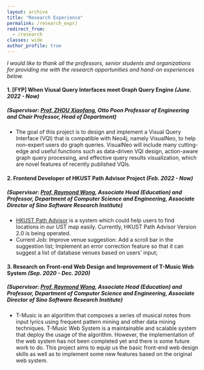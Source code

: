 ```yaml
---
layout: archive
title: "Research Experience"
permalink: /research_expr/
redirect_from:
  - /research
classes: wide
author_profile: true
---
```


_I would like to thank all the professors, senior students and organizations for providing me with the research opportunities and hand-on experiences below._

#### 1. **[FYP] When Viusal Query Interfaces meet Graph Query Engine** _(June. 2022 - Now)_

##### _(Supervisor: [Prof. ZHOU Xiaofang](https://cse.hkust.edu.hk/admin/people/faculty/profile/zxf), Otto Poon Professor of Engineering and Chair Professor, Head of Department)_

- The goal of this project is to design and implement a Visual Query Interface (VQI) that is compatible with Neo4j, namely VisualNeo, to help non-expert users do graph queries. VisualNeo will include many cutting-edge and useful functions such as data-driven VQI design, action-aware graph query processing, and effective query results visualization, which are novel features of recently published VQIs.

#### 2. **Frontend Developer of HKUST Path Advisor Project** _(Feb. 2022 - Now)_

##### _(Supervisor: [Prof. Raymond Wong](https://seng.hkust.edu.hk/about/people/faculty/raymond-chi-wing-wong), Associate Head (Education) and Professor, Department of Computer Science and Engineering, Associate Director of Sino Software Research Institute)_

- [HKUST Path Advisor](https://pathadvisor.ust.hk/) is a system which could help users to find locations in our UST map easily. Currently, HKUST Path Advisor Version 2.0 is being operated.
- Current Job: Improve venue suggestion: Add a scroll bar in the suggestion list; Implement an error correction feature so that it can suggest a list of database venues based on users' input;

#### 3. **Research on Front-end Web Design and Improvement of T-Music Web System** _(Sep. 2020 - Dec. 2020)_

##### _(Supervisor: [Prof. Raymond Wong](https://seng.hkust.edu.hk/about/people/faculty/raymond-chi-wing-wong), Associate Head (Education) and Professor, Department of Computer Science and Engineering, Associate Director of Sino Software Research Institute)_

- T-Music is an algorithm that composes a series of musical notes from input lyrics using frequent pattern mining and other data mining techniques. T-Music Web System is a maintainable and scalable system that deploy the usage of the algorithm. However, the implementation of the web system has not been completed yet and there is some future work to do. This project aims to equip us the basic front-end web design skills as well as to implement some new features based on the original web system.
